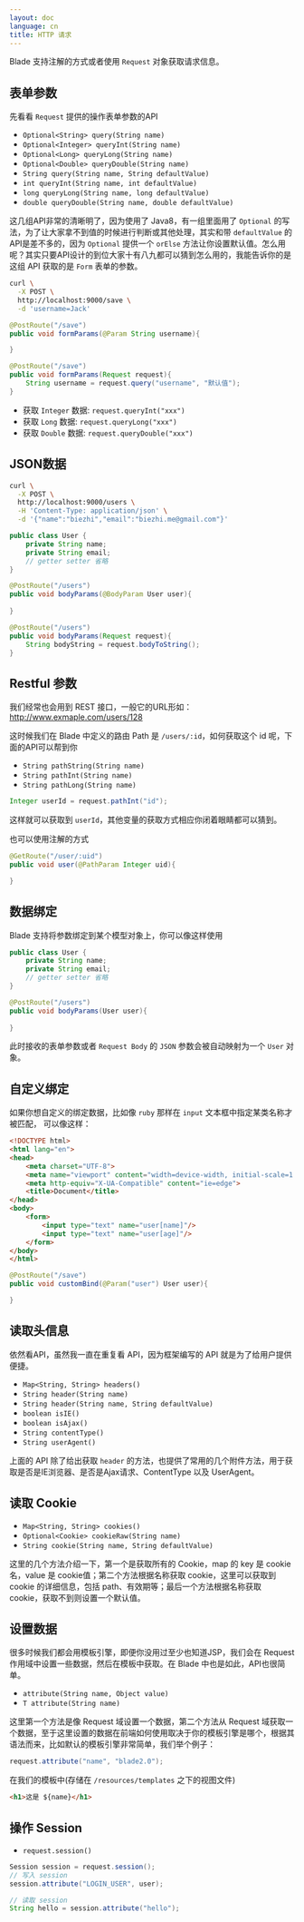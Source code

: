 ```yaml
---
layout: doc
language: cn
title: HTTP 请求
---
```


Blade 支持注解的方式或者使用 `Request` 对象获取请求信息。

## 表单参数

先看看 `Request` 提供的操作表单参数的API

- `Optional<String> query(String name)`
- `Optional<Integer> queryInt(String name)`
- `Optional<Long> queryLong(String name)`
- `Optional<Double> queryDouble(String name)`
- `String query(String name, String defaultValue)`
- `int queryInt(String name, int defaultValue)`
- `long queryLong(String name, long defaultValue)`
- `double queryDouble(String name, double defaultValue)`

这几组API非常的清晰明了，因为使用了 Java8，有一组里面用了 `Optional` 的写法，为了让大家拿不到值的时候进行判断或其他处理，其实和带 `defaultValue` 的API是差不多的，因为 `Optional` 提供一个 `orElse` 方法让你设置默认值。怎么用呢？其实只要API设计的到位大家十有八九都可以猜到怎么用的，我能告诉你的是这组 API 获取的是 `Form` 表单的参数。

```bash
curl \
  -X POST \
  http://localhost:9000/save \
  -d 'username=Jack'
```

```java
@PostRoute("/save")
public void formParams(@Param String username){

}
```

```java
@PostRoute("/save")
public void formParams(Request request){
    String username = request.query("username", "默认值");
}
```

- 获取 `Integer` 数据: `request.queryInt("xxx")`
- 获取 `Long` 数据: `request.queryLong("xxx")`
- 获取 `Double` 数据: `request.queryDouble("xxx")`

## JSON数据

```bash
curl \
  -X POST \
  http://localhost:9000/users \
  -H 'Content-Type: application/json' \
  -d '{"name":"biezhi","email":"biezhi.me@gmail.com"}'
```

```java
public class User {
    private String name;
    private String email;
    // getter setter 省略
}

@PostRoute("/users")
public void bodyParams(@BodyParam User user){
    
}
```

```java
@PostRoute("/users")
public void bodyParams(Request request){
    String bodyString = request.bodyToString();
}
```

## Restful 参数

我们经常也会用到 REST 接口，一般它的URL形如：http://www.exmaple.com/users/128

这时候我们在 Blade 中定义的路由 Path 是 `/users/:id`，如何获取这个 id 呢，下面的API可以帮到你

- `String pathString(String name)`
- `String pathInt(String name)`
- `String pathLong(String name)`

```java
Integer userId = request.pathInt("id");
```

这样就可以获取到 `userId`，其他变量的获取方式相应你闭着眼睛都可以猜到。

也可以使用注解的方式

```java
@GetRoute("/user/:uid")
public void user(@PathParam Integer uid){

}
```

## 数据绑定

Blade 支持将参数绑定到某个模型对象上，你可以像这样使用

```java
public class User {
    private String name;
    private String email;
    // getter setter 省略
}

@PostRoute("/users")
public void bodyParams(User user){
    
}
```

此时接收的表单参数或者 `Request Body` 的 `JSON` 参数会被自动映射为一个 `User` 对象。

## 自定义绑定

如果你想自定义的绑定数据，比如像 `ruby` 那样在 `input` 文本框中指定某类名称才被匹配，
可以像这样：

```html
<!DOCTYPE html>
<html lang="en">
<head>
    <meta charset="UTF-8">
    <meta name="viewport" content="width=device-width, initial-scale=1.0">
    <meta http-equiv="X-UA-Compatible" content="ie=edge">
    <title>Document</title>
</head>
<body>
    <form>
        <input type="text" name="user[name]"/>
        <input type="text" name="user[age]"/>
    </form>
</body>
</html>
```

```java
@PostRoute("/save")
public void customBind(@Param("user") User user){

}
```

## 读取头信息

依然看API，虽然我一直在重复看 API，因为框架编写的 API 就是为了给用户提供便捷。

- `Map<String, String> headers()`
- `String header(String name)`
- `String header(String name, String defaultValue)`
- `boolean isIE()`
- `boolean isAjax()`
- `String contentType()`
- `String userAgent()`

上面的 API 除了给出获取 `header` 的方法，也提供了常用的几个附件方法，用于获取是否是IE浏览器、是否是Ajax请求、ContentType 以及 UserAgent。

## 读取 Cookie

- `Map<String, String> cookies()`
- `Optional<Cookie> cookieRaw(String name)`
- `String cookie(String name, String defaultValue)`

这里的几个方法介绍一下，第一个是获取所有的 Cookie，map 的 key 是 cookie名，value 是 cookie值；第二个方法根据名称获取 cookie，这里可以获取到 cookie 的详细信息，包括 path、有效期等；最后一个方法根据名称获取 cookie，获取不到则设置一个默认值。

## 设置数据

很多时候我们都会用模板引擎，即便你没用过至少也知道JSP，我们会在 Request 作用域中设置一些数据，然后在模板中获取。在 Blade 中也是如此，API也很简单。

- `attribute(String name, Object value)`
- `T attribute(String name)`

这里第一个方法是像 Request 域设置一个数据，第二个方法从 Request 域获取一个数据，至于这里设置的数据在前端如何使用取决于你的模板引擎是哪个，根据其语法而来，比如默认的模板引擎非常简单，我们举个例子：

```java
request.attribute("name", "blade2.0");
```

在我们的模板中(存储在 `/resources/templates` 之下的视图文件)

```html
<h1>这是 ${name}</h1>
```

## 操作 Session

- `request.session()`

```java
Session session = request.session();
// 写入 session
session.attribute("LOGIN_USER", user);

// 读取 session
String hello = session.attribute("hello");
```
